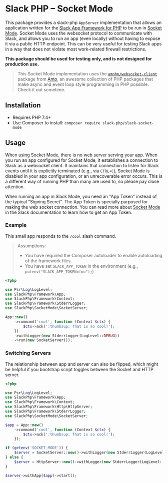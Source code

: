 # Slack PHP – Socket Mode

This package provides a slack-php `AppServer` implementation that allows an application written for the
[Slack App Framework for PHP][1] to be run in [Socket Mode][2]. Socket Mode uses the websocket protocol to communicate
with Slack, and allows you to run an app (even locally) without having to expose it via a public HTTP endpoint. This can
be very useful for testing Slack apps in a way that does not violate most work-related firewall restrictions.

**This package should be used for testing only, and is not designed for production use.**

> This Socket Mode implementation uses the [`amphp/websocket-client`][3] package from [Amp][4], an awesome collection of
PHP packages that make async and event loop style programming in PHP possible. Check it out sometime.

## Installation

- Requires PHP 7.4+
- Use Composer to install: `composer require slack-php/slack-socket-mode`

## Usage

When using Socket Mode, there is no web server serving your app. When you run an app configured for Socket Mode, it
establishes a connection to Slack as a websocket client. It maintains that connection to listen for Slack events until
it is explicitly terminated (e.g., via `CTRL+C`), Socket Mode is disabled in your app configuration, or an unrecoverable
error occurs. This is a different way of running PHP than many are used to, so please pay close attention.

When running an app in Slack Mode, you need an "App Token" instead of the typical "Signing Secret". The App Token is
specially purposed for making the web socket connection. You can read more about [Socket Mode][2] in the Slack
documentation to learn how to get an App Token.

### Example

This small app responds to the `/cool` slash command.

> Assumptions:
>
> - You have required the Composer autoloader to enable autoloading of the framework files.
> - You have set `SLACK_APP_TOKEN` in the environment (e.g., `putenv("SLACK_APP_TOKEN=foo");`)

```php
<?php

use Psr\Log\LogLevel;
use SlackPhp\Framework\App;
use SlackPhp\Framework\Context;
use SlackPhp\Framework\StderrLogger;
use SlackPhp\SocketMode\SocketServer;

App::new()
    ->command('cool', function (Context $ctx) {
        $ctx->ack(':thumbsup: That is so cool!');
    })
    ->withLogger(new StderrLogger(LogLevel::DEBUG))
    ->run(new SocketServer());
```

### Switching Servers

The relationship between app and server can also be flipped, which might be helpful if you bootstrap script toggles
between the Socket and HTTP server.

```php
<?php

use Psr\Log\LogLevel;
use SlackPhp\Framework\App;
use SlackPhp\Framework\Context;
use SlackPhp\Framework\Http\HttpServer;
use SlackPhp\Framework\StderrLogger;
use SlackPhp\SocketMode\SocketServer;

$app = App::new()
    ->command('cool', function (Context $ctx) {
        $ctx->ack(':thumbsup: That is so cool!');
    });

if (getenv('SOCKET_MODE')) {
    $server = SocketServer::new()->withLogger(new StderrLogger(LogLevel::DEBUG));
} else {
    $server = HttpServer::new()->withLogger(new StderrLogger(LogLevel::NOTICE));
}

$server->withApp($app)->start();
```

[1]: https://github.com/slack-php/slack-php-app-framework
[2]: https://api.slack.com/apis/connections/socket
[3]: https://amphp.org/websocket-client/
[4]: https://amphp.org/
